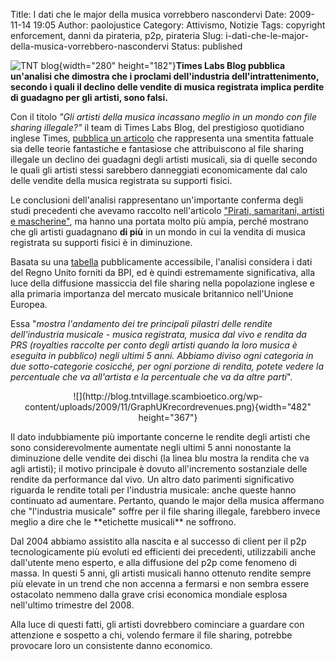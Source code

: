 Title: I dati che le major della musica vorrebbero nascondervi
Date: 2009-11-14 19:05
Author: paolojustice
Category: Attivismo, Notizie
Tags: copyright enforcement, danni da pirateria, p2p, pirateria
Slug: i-dati-che-le-major-della-musica-vorrebbero-nascondervi
Status: published

![TNT blog](http://blog.tntvillage.scambioetico.org/wp-content/uploads/2009/11/hugeconcert.jpg){width="280" height="182"}**Times Labs Blog pubblica un'analisi che dimostra che i proclami dell'industria dell'intrattenimento, secondo i quali il declino delle vendite di musica registrata implica perdite di guadagno per gli artisti, sono falsi.**

  

**<!--more-->**

Con il titolo *"Gli artisti della musica incassano meglio in un mondo con file sharing illegale?"* il team di Times Labs Blog, del prestigioso quotidiano inglese Times, [pubblica un articolo](http://labs.timesonline.co.uk/blog/2009/11/12/do-music-artists-do-better-in-a-world-with-illegal-file-sharing/) che rappresenta una smentita fattuale sia delle teorie fantastiche e fantasiose che attribuiscono al file sharing illegale un declino dei guadagni degli artisti musicali, sia di quelle secondo le quali gli artisti stessi sarebbero danneggiati economicamente dal calo delle vendite della musica registrata su supporti fisici.

Le conclusioni dell'analisi rappresentano un'importante conferma degli studi precedenti che avevamo raccolto nell'articolo ["Pirati, samaritani, artisti e mascherine"](http://blog.tntvillage.scambioetico.org/?p=3544), ma hanno una portata molto più ampia, perché mostrano che gli artisti guadagnano **di più** in un mondo in cui la vendita di musica registrata su supporti fisici è in diminuzione.

Basata su una [tabella](http://spreadsheets.google.com/pub?key=tdP1zeIhslR5Oyy9Q5Ck4SQ&output=html) pubblicamente accessibile, l'analisi considera i dati del Regno Unito forniti da BPI, ed è quindi estremamente significativa, alla luce della diffusione massiccia del file sharing nella popolazione inglese e alla primaria importanza del mercato musicale britannico nell'Unione Europea.

Essa "*mostra l'andamento dei tre principali pilastri delle rendite dell'industria musicale - musica registrata, musica dal vivo e rendita da PRS (royalties raccolte per conto degli artisti quando la loro musica è eseguita in pubblico) negli ultimi 5 anni. Abbiamo diviso ogni categoria in due sotto-categorie cosicché, per ogni porzione di rendita, potete vedere la percentuale che va all'artista e la percentuale che va da altre parti*".

<p>
<center>
![](http://blog.tntvillage.scambioetico.org/wp-content/uploads/2009/11/GraphUKrecordrevenues.png){width="482" height="367"}

</center>
</p>
Il dato indubbiamente più importante concerne le rendite degli artisti che sono considerevolmente aumentate negli ultimi 5 anni nonostante la diminuzione delle vendite dei dischi (la linea blu mostra la rendita che va agli artisti); il motivo principale è dovuto all'incremento sostanziale delle rendite da performance dal vivo. Un altro dato parimenti significativo riguarda le rendite totali per l'industria musicale: anche queste hanno continuato ad aumentare. Pertanto, quando le major della musica affermano che "l'industria musicale" soffre per il file sharing illegale, farebbero invece meglio a dire che le **etichette musicali** ne soffrono.

Dal 2004 abbiamo assistito alla nascita e al successo di client per il p2p tecnologicamente più evoluti ed efficienti dei precedenti, utilizzabili anche dall'utente meno esperto, e alla diffusione del p2p come fenomeno di massa. In questi 5 anni, gli artisti musicali hanno ottenuto rendite sempre più elevate in un trend che non accenna a fermarsi e non sembra essere ostacolato nemmeno dalla grave crisi economica mondiale esplosa nell'ultimo trimestre del 2008.

Alla luce di questi fatti, gli artisti dovrebbero cominciare a guardare con attenzione e sospetto a chi, volendo fermare il file sharing, potrebbe provocare loro un consistente danno economico.

